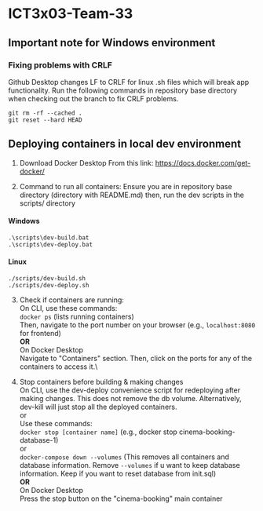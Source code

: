 # ICT3x03-Team-33
## Important note for Windows environment
### Fixing problems with CRLF
Github Desktop changes LF to CRLF for linux .sh files which will break app functionality. Run the following commands in repository base directory when checking out the branch to fix CRLF problems.
```
git rm -rf --cached .
git reset --hard HEAD
```

## Deploying containers in local dev environment
1. Download Docker Desktop
From this link: https://docs.docker.com/get-docker/

2. Command to run all containers:
Ensure you are in repository base directory (directory with README.md)
then, run the dev scripts in the scripts/ directory

#### Windows
```
.\scripts\dev-build.bat
.\scripts\dev-deploy.bat
```
#### Linux
```
./scripts/dev-build.sh
./scripts/dev-deploy.sh
```

3. Check if containers are running:\
On CLI, use these commands:\
`docker ps` (lists running containers)\
Then, navigate to the port number on your browser (e.g., `localhost:8080` for frontend)\
**OR** \
On Docker Desktop\
Navigate to "Containers" section. Then, click on the ports for any of the containers to access it.\

4. Stop containers before building & making changes\
On CLI, use the dev-deploy convenience script for redeploying after making changes. This does not remove the db volume. Alternatively, dev-kill will just stop all the deployed containers.\
or\
Use these commands:\
`docker stop [container name]` (e.g., docker stop cinema-booking-database-1)\
or\
`docker-compose down --volumes` (This removes all containers and database information. Remove `--volumes` if u want to keep database information. Keep if you want to reset database from init.sql)\
**OR** \
On Docker Desktop\
Press the stop button on the "cinema-booking" main container
